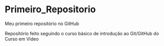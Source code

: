# Primeiro_Repositorio
 Meu primeiro repositório no GitHub

 Repositório feito seguindo o curso básico de introdução ao Git/GitHub do Curso em Video
